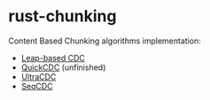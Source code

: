 # rust-chunking
Content Based Chunking algorithms implementation:
* [Leap-based CDC][leap]
* [QuickCDC][quick] (unfinished)
* [UltraCDC][ultra]
* [SeqCDC][seq]

[ultra]: https://ieeexplore.ieee.org/document/9894295/
[quick]: https://ieeexplore.ieee.org/document/9644788
[leap]: https://ieeexplore.ieee.org/document/7208290
[seq]: https://dl.acm.org/doi/10.1145/3652892.3700766